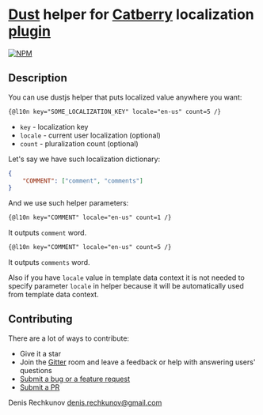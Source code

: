 # [Dust](https://github.com/catberry/catberry-dust) helper for [Catberry](https://github.com/catberry/catberry) localization [plugin](https://github.com/catberry/catberry-l10n)

[![NPM](https://nodei.co/npm/catberry-l10n-dust-helper.png)](https://nodei.co/npm/catberry-l10n-dust-helper/)

## Description
You can use dustjs helper that puts localized value anywhere you want:

```html
{@l10n key="SOME_LOCALIZATION_KEY" locale="en-us" count=5 /}
```

* `key` - localization key
* `locale` - current user localization (optional)
* `count` - pluralization count (optional)

Let's say we have such localization dictionary:

```json
{
	"COMMENT": ["comment", "comments"]
}
```

And we use such helper parameters:

```html
{@l10n key="COMMENT" locale="en-us" count=1 /}
```
It outputs `comment` word.

```html
{@l10n key="COMMENT" locale="en-us" count=5 /}
```
It outputs `comments` word.

Also if you have `locale` value in template data context it is not needed to
specify parameter `locale` in helper because it will be automatically used from
template data context.

## Contributing

There are a lot of ways to contribute:

* Give it a star
* Join the [Gitter](https://gitter.im/catberry/catberry) room and leave a feedback or help with answering users' questions
* [Submit a bug or a feature request](https://github.com/catberry/catberry-l10n-dust-helper/issues)
* [Submit a PR](https://github.com/catberry/catberry-l10n-dust-helper/blob/develop/CONTRIBUTING.md)

Denis Rechkunov <denis.rechkunov@gmail.com>
